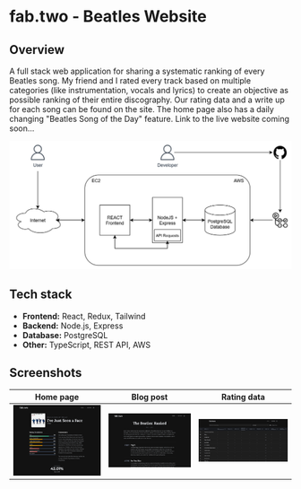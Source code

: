 # fab.two - Beatles Website

## Overview

A full stack web application for sharing a systematic ranking of every Beatles song. My friend and I rated every track based on multiple categories (like instrumentation, vocals and lyrics) to create an objective as possible ranking of their entire discography. Our rating data and a write up for each song can be found on the site. The home page also has a daily changing "Beatles Song of the Day" feature. Link to the live website coming soon...

![Architecture diagram](documentation/images/architecture_diagram.png)

## Tech stack

- **Frontend:** React, Redux, Tailwind
- **Backend:** Node.js, Express
- **Database:** PostgreSQL
- **Other:** TypeScript, REST API, AWS

## Screenshots

| Home page                         | Blog post                                      | Rating data                                      |
| --------------------------------- | ---------------------------------------------- | ------------------------------------------------ |
| ![Home page](documentation/images/homepage.png) | ![Blog](documentation/images/blog.png) | ![Ratings](documentation/images/ratings.png) |